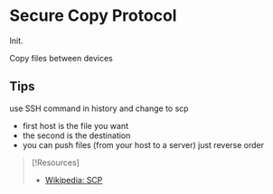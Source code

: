 
# Secure Copy Protocol
Init.

Copy files between devices
## Tips
 use SSH command in history and change to scp
 - first host is the file you want
 - the second is the destination
 - you can push files (from your host to a server) just reverse order


> [!Resources]
> - [Wikipedia: SCP](https://en.wikipedia.org/wiki/Secure_copy_protocol)